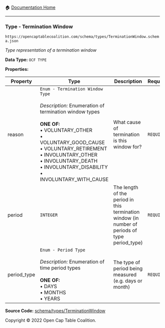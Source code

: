 :house: [Documentation Home](../../../)

---

### Type - Termination Window

`https://opencaptablecoalition.com/schema/types/TerminationWindow.schema.json`

_Type representation of a termination window_

**Data Type:** `OCF TYPE`

**Properties:**

| Property    | Type                                                                                                                                                                                                                                                                                                                                                  | Description                                                                                    | Required   |
| ----------- | ----------------------------------------------------------------------------------------------------------------------------------------------------------------------------------------------------------------------------------------------------------------------------------------------------------------------------------------------------- | ---------------------------------------------------------------------------------------------- | ---------- |
| reason      | `Enum - Termination Window Type`</br></br>_Description:_ Enumeration of termination window types</br></br>**ONE OF:** </br>&bull; VOLUNTARY_OTHER </br>&bull; VOLUNTARY_GOOD_CAUSE </br>&bull; VOLUNTARY_RETIREMENT </br>&bull; INVOLUNTARY_OTHER </br>&bull; INVOLUNTARY_DEATH </br>&bull; INVOLUNTARY_DISABILITY </br>&bull; INVOLUNTARY_WITH_CAUSE | What cause of termination is this window for?                                                  | `REQUIRED` |
| period      | `INTEGER`                                                                                                                                                                                                                                                                                                                                             | The length of the period in this termination window (in number of periods of type period_type) | `REQUIRED` |
| period_type | `Enum - Period Type`</br></br>_Description:_ Enumeration of time period types</br></br>**ONE OF:** </br>&bull; DAYS </br>&bull; MONTHS </br>&bull; YEARS                                                                                                                                                                                              | The type of period being measured (e.g. days or month)                                         | `REQUIRED` |

**Source Code:** [schema/types/TerminationWindow](/../../../../schema/types/TerminationWindow.schema.json)

Copyright © 2022 Open Cap Table Coalition.

